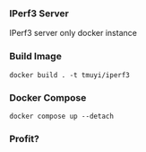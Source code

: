 ### IPerf3 Server

IPerf3 server only docker instance

### Build Image

`docker build . -t tmuyi/iperf3`

### Docker Compose

`docker compose up --detach`

### Profit?
